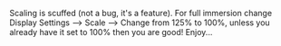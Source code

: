 Scaling is scuffed (not a bug, it's a feature). For full immersion change Display Settings --> Scale --> Change from 125% to 100%, unless you already have it set to 100% then you are good! Enjoy...
